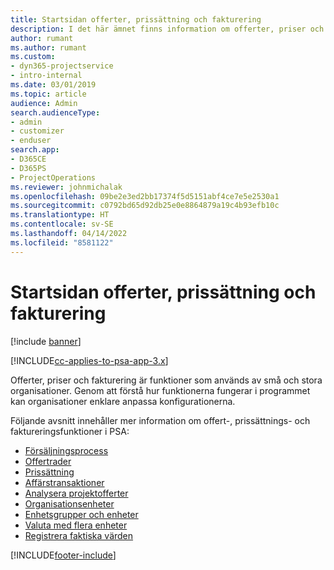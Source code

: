```yaml
---
title: Startsidan offerter, prissättning och fakturering
description: I det här ämnet finns information om offerter, priser och fakturering.
author: rumant
ms.author: rumant
ms.custom:
- dyn365-projectservice
- intro-internal
ms.date: 03/01/2019
ms.topic: article
audience: Admin
search.audienceType:
- admin
- customizer
- enduser
search.app:
- D365CE
- D365PS
- ProjectOperations
ms.reviewer: johnmichalak
ms.openlocfilehash: 09be2e3ed2bb17374f5d5151abf4ce7e5e2530a1
ms.sourcegitcommit: c0792bd65d92db25e0e8864879a19c4b93efb10c
ms.translationtype: HT
ms.contentlocale: sv-SE
ms.lasthandoff: 04/14/2022
ms.locfileid: "8581122"
---
```

# <a name="quoting-pricing-and-billing-home-page"></a>Startsidan offerter, prissättning och fakturering

[!include [banner](../includes/psa-now-project-operations.md)]

[!INCLUDE[cc-applies-to-psa-app-3.x](../includes/cc-applies-to-psa-app-3x.md)]

Offerter, priser och fakturering är funktioner som används av små och stora organisationer. Genom att förstå hur funktionerna fungerar i programmet kan organisationer enklare anpassa konfigurationerna.

Följande avsnitt innehåller mer information om offert-, prissättnings- och faktureringsfunktioner i PSA:

- [Försäljningsprocess](basic-sales-process.md)
- [Offertrader](basic-quote-lines.md)
- [Prissättning](basic-pricing.md)
- [Affärstransaktioner](basic-business-transactions.md)
- [Analysera projektofferter](basic-analyzing-quotes.md)
- [Organisationsenheter](advanced-organizational.md)
- [Enhetsgrupper och enheter](advanced-units.md)
- [Valuta med flera enheter](advanced-currency.md)
- [Registrera faktiska värden](advanced-actuals.md)


[!INCLUDE[footer-include](../includes/footer-banner.md)]
